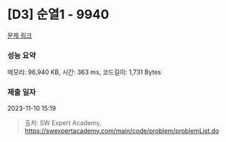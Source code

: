 # [D3] 순열1 - 9940 

[문제 링크](https://swexpertacademy.com/main/code/problem/problemDetail.do?contestProbId=AXHx23oq0REDFAXR) 

### 성능 요약

메모리: 96,940 KB, 시간: 363 ms, 코드길이: 1,731 Bytes

### 제출 일자

2023-11-10 15:19



> 출처: SW Expert Academy, https://swexpertacademy.com/main/code/problem/problemList.do
